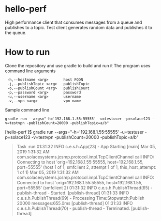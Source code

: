 # hello-perf
High performance client that consumes messages from a queue and publishes to a topic.
Test client generates random data and publishes it to the queue.

# How to run
Clone the repository and use gradle to build and run it
The program uses command line arguments

````usage: App
 -h,--hostname <arg>       host FQDN
 -j,--publishTopic <arg>   publishTopic
 -o,--publishCount <arg>   publishCount
 -p,--password <arg>       password
 -u,--username <arg>       username
 -v,--vpn <arg>            vpn name
 ````
 
 Sample command line
 ````
 gradle run --args="-h='192.168.1.55:55555' -u=testuser -p=solace123 -v=testvpn -publishCount=20000 -publishTopic=a/b"
 ````
 [hello-perf ]$ gradle run --args="-h='192.168.1.55:55555' -u=testuser -p=solace123 -v=testvpn -publishCount=20000 -publishTopic=a/b"

> Task :run
01:31:32 INFO  c.e.s.h.App(23) - App Starting [main]
Mar 05, 2019 1:31:32 AM com.solacesystems.jcsmp.protocol.impl.TcpClientChannel call
INFO: Connecting to host 'orig=192.168.1.55:55555, host=192.168.1.55, port=55555' (host 1 of 1, smfclient 2, attempt 1 of 1, this_host_attempt: 1 of 1)
Mar 05, 2019 1:31:32 AM com.solacesystems.jcsmp.protocol.impl.TcpClientChannel call
INFO: Connected to host 'orig=192.168.1.55:55555, host=192.168.1.55, port=55555' (smfclient 2)
01:31:32 INFO  c.e.s.h.PublishThread(65) - publish-thread - Started. [publish-thread]
01:31:33 INFO  c.e.s.h.PublishThread(69) - Processing Time:Stopwatch:Publish 20000 messages:655.0ms [publish-thread]
01:31:33 INFO  c.e.s.h.PublishThread(70) - publish-thread - Terminated. [publish-thread]
